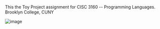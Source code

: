 This the Toy Project assignment for CISC 3160 -- Programming Languages.
Brooklyn College, CUNY

![image](https://github.com/danace38/CISC3160---Toy-Program/assets/94500841/ffc57a32-624f-4f2d-bc2f-7517660bcfa7)


